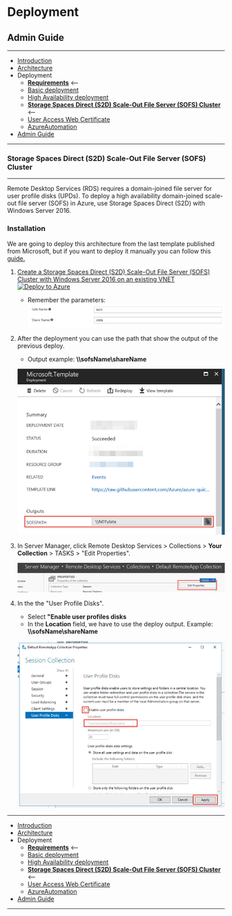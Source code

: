 # Deployment
## Admin Guide
---
* [Introduction](./README.md)
* [Architecture](./ArchitectureDiagram.md)
* Deployment
    * **[Requirements](./Requirements.md)** <--
    * [Basic deployment](./Deployment-basic.md)
    * [High Availability deployment](./Deployment-HA.md)
    * **[Storage Spaces Direct (S2D) Scale-Out File Server (SOFS) Cluster](./S2DFileServer.md)** <--
    * [User Access Web Certificate](./UserAccessWebCert.md)
    * [AzureAutomation](./AzureAutomation.md)
* [Admin Guide](./RemoteDesktopRemoteApp.md)
--- 

### Storage Spaces Direct (S2D) Scale-Out File Server (SOFS) Cluster
---
Remote Desktop Services (RDS) requires a domain-joined file server for user profile disks (UPDs). To deploy a high availability domain-joined scale-out file server (SOFS) in Azure, use Storage Spaces Direct (S2D) with Windows Server 2016.

### Installation

We are going to deploy this architecture from the last template published from Microsoft, but if you want to deploy it manually you can follow this [guide.](https://docs.microsoft.com/es-es/windows-server/remote/remote-desktop-services/rds-storage-spaces-direct-deployment)

1. [Create a Storage Spaces Direct (S2D) Scale-Out File Server (SOFS) Cluster with Windows Server 2016 on an existing VNET](https://github.com/Azure/azure-quickstart-templates/tree/master/301-storage-spaces-direct)
[![Deploy to Azure](http://azuredeploy.net/deploybutton.png)](https://portal.azure.us/#create/Microsoft.Template/uri/https%3A%2F%2Fraw.githubusercontent.com%2FAzure%2Fazure-quickstart-templates%2Fmaster%2F301-storage-spaces-direct%2Fazuredeploy.json)
    * Remember the parameters:
    ![](./images/fileserver1.png)

2. After the deployment you can use the path that show the output of the previous deploy.
    * Output example: **\\\\sofsName\\shareName**
    
    ![TemplateOutpu](./images/fileserver2.png)
3. In Server Manager, click Remote Desktop Services > Collections > **Your Collection** > TASKS > "Edit Properties".
    
    ![EditProperties](./images/fileserver3.png)
4. In the the "User Profile Disks".
    * Select **"Enable user profiles disks**
    * In the **Location** field, we have to use the deploy output. Example: **\\\\sofsName\\shareName**
    
    ![userprofiledisk](./images/fileserver4.png)
    
---
* [Introduction](./README.md)
* [Architecture](./ArchitectureDiagram.md)
* Deployment
    * **[Requirements](./Requirements.md)** <--
    * [Basic deployment](./Deployment-basic.md)
    * [High Availability deployment](./Deployment-HA.md)
    * **[Storage Spaces Direct (S2D) Scale-Out File Server (SOFS) Cluster](./S2DFileServer.md)** <--
    * [User Access Web Certificate](./UserAccessWebCert.md)
    * [AzureAutomation](./AzureAutomation.md)
* [Admin Guide](./RemoteDesktopRemoteApp.md)
--- 
